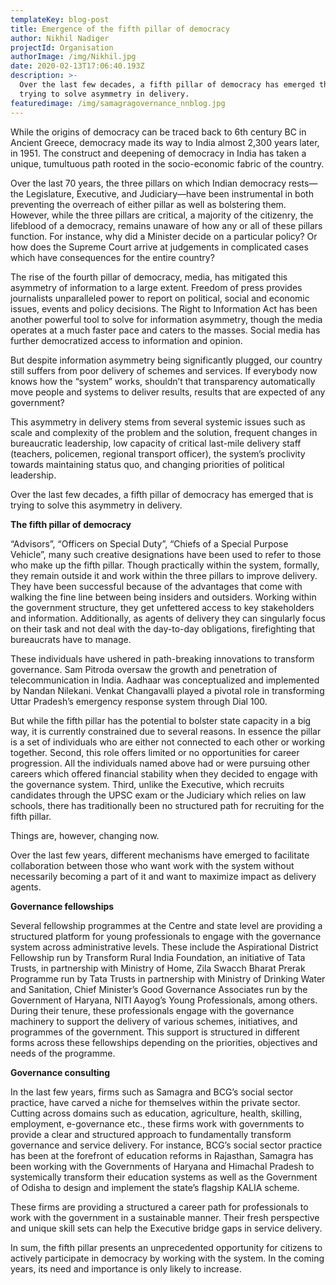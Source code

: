```yaml
---
templateKey: blog-post
title: Emergence of the fifth pillar of democracy
author: Nikhil Nadiger
projectId: Organisation
authorImage: /img/Nikhil.jpg
date: 2020-02-13T17:06:40.193Z
description: >-
  Over the last few decades, a fifth pillar of democracy has emerged that is
  trying to solve asymmetry in delivery. 
featuredimage: /img/samagragovernance_nnblog.jpg
---
```

While the origins of democracy can be traced back to 6th century BC in Ancient Greece, democracy made its way to India almost 2,300 years later, in 1951. The construct and deepening of democracy in India has taken a unique, tumultuous path rooted in the socio-economic fabric of the country.

Over the last 70 years, the three pillars on which Indian democracy rests—the Legislature, Executive, and Judiciary—have been instrumental in both preventing the overreach of either pillar as well as bolstering them. However, while the three pillars are critical, a majority of the citizenry, the lifeblood of a democracy, remains unaware of how any or all of these pillars function. For instance, why did a Minister decide on a particular policy? Or how does the Supreme Court arrive at judgements in complicated cases which have consequences for the entire country? 

The rise of the fourth pillar of democracy, media, has mitigated this asymmetry of information to a large extent. Freedom of press provides journalists unparalleled power to report on political, social and economic issues, events and policy decisions. The Right to Information Act has been another powerful tool to solve for information asymmetry, though the media operates at a much faster pace and caters to the masses. Social media has further democratized access to information and opinion. 

But despite information asymmetry being significantly plugged, our country still suffers from poor delivery of schemes and services. If everybody now knows how the “system” works, shouldn’t that transparency automatically move people and systems to deliver results, results that are expected of any government? 

This asymmetry in delivery stems from several systemic issues such as scale and complexity of the problem and the solution, frequent changes in bureaucratic leadership, low capacity of critical last-mile delivery staff (teachers, policemen, regional transport officer), the system’s proclivity towards maintaining status quo, and changing priorities of political leadership.

Over the last few decades, a fifth pillar of democracy has emerged that is trying to solve this asymmetry in delivery. 

**The fifth pillar of democracy**

“Advisors”, “Officers on Special Duty”, “Chiefs of a Special Purpose Vehicle”, many such creative designations have been used to refer to those who make up the fifth pillar. Though practically within the system, formally, they remain outside it and work within the three pillars to improve delivery. They have been successful because of the advantages that come with walking the fine line between being insiders and outsiders. Working within the government structure, they get unfettered access to key stakeholders and information. Additionally, as agents of delivery they can singularly focus on their task and not deal with the day-to-day obligations, firefighting that bureaucrats have to manage.

These individuals have ushered in path-breaking innovations to transform governance. Sam Pitroda oversaw the growth and penetration of telecommunication in India. Aadhaar was conceptualized and implemented by Nandan Nilekani. Venkat Changavalli played a pivotal role in transforming Uttar Pradesh’s emergency response system through Dial 100. 

But while the fifth pillar has the potential to bolster state capacity in a big way, it is currently constrained due to several reasons. In essence the pillar is a set of individuals who are either not connected to each other or working together. Second, this role offers limited or no opportunities for career progression. All the individuals named above had or were pursuing other careers which offered financial stability when they decided to engage with the governance system. Third, unlike the Executive, which recruits candidates through the UPSC exam or the Judiciary which relies on law schools, there has traditionally been no structured path for recruiting for the fifth pillar. 

Things are, however, changing now.

Over the last few years, different mechanisms have emerged to facilitate collaboration between those who want work with the system without necessarily becoming a part of it and want to maximize impact as delivery agents. 

**Governance fellowships**

Several fellowship programmes at the Centre and state level are providing a structured platform for young professionals to engage with the governance system across administrative levels. These include the Aspirational District Fellowship run by Transform Rural India Foundation, an initiative of Tata Trusts, in partnership with Ministry of Home, Zila Swacch Bharat Prerak Programme run by Tata Trusts in partnership with Ministry of Drinking Water and Sanitation, Chief Minister’s Good Governance Associates run by the Government of Haryana, NITI Aayog’s Young Professionals, among others. During their tenure, these professionals engage with the governance machinery to support the delivery of various schemes, initiatives, and programmes of the government. This support is structured in different forms across these fellowships depending on the priorities, objectives and needs of the programme. 

**Governance consulting**

In the last few years, firms such as Samagra and BCG’s social sector practice, have carved a niche for themselves within the private sector. Cutting across domains such as education, agriculture, health, skilling, employment, e-governance etc., these firms work with governments to provide a clear and structured approach to fundamentally transform governance and service delivery. For instance, BCG’s social sector practice has been at the forefront of education reforms in Rajasthan, Samagra has been working with the Governments of Haryana and Himachal Pradesh to systemically transform their education systems as well as the Government of Odisha to design and implement the state’s flagship KALIA scheme.

These firms are providing a structured a career path for professionals to work with the government in a sustainable manner. Their fresh perspective and unique skill sets can help the Executive bridge gaps in service delivery. 

In sum, the fifth pillar presents an unprecedented opportunity for citizens to actively participate in democracy by working with the system. In the coming years, its need and importance is only likely to increase.
